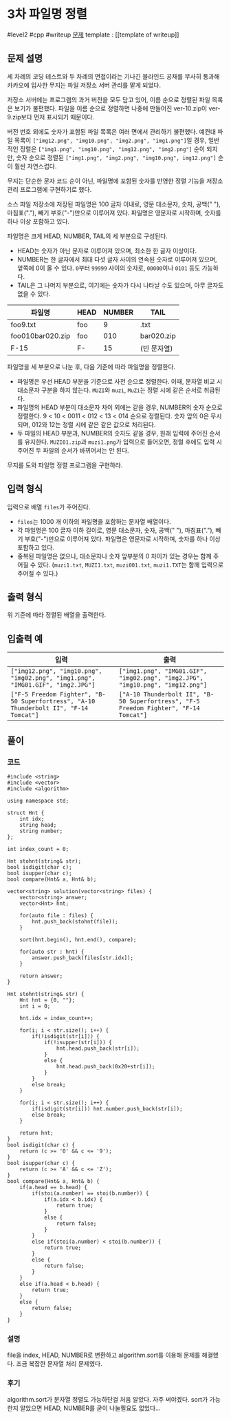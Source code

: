 # 3차 파일명 정렬

#level2 #cpp #writeup
[문제](https://school.programmers.co.kr/learn/courses/30/lessons/17686)
template : [[template of writeup]]

## 문제 설명

세 차례의 코딩 테스트와 두 차례의 면접이라는 기나긴 블라인드 공채를 무사히 통과해 카카오에 입사한 무지는 파일 저장소 서버 관리를 맡게 되었다.

저장소 서버에는 프로그램의 과거 버전을 모두 담고 있어, 이름 순으로 정렬된 파일 목록은 보기가 불편했다. 파일을 이름 순으로 정렬하면 나중에 만들어진 ver-10.zip이 ver-9.zip보다 먼저 표시되기 때문이다.

버전 번호 외에도 숫자가 포함된 파일 목록은 여러 면에서 관리하기 불편했다. 예컨대 파일 목록이 `["img12.png", "img10.png", "img2.png", "img1.png"]`일 경우, 일반적인 정렬은 `["img1.png", "img10.png", "img12.png", "img2.png"]` 순이 되지만, 숫자 순으로 정렬된 `["img1.png", "img2.png", "img10.png", img12.png"]` 순이 훨씬 자연스럽다.

무지는 단순한 문자 코드 순이 아닌, 파일명에 포함된 숫자를 반영한 정렬 기능을 저장소 관리 프로그램에 구현하기로 했다.

소스 파일 저장소에 저장된 파일명은 100 글자 이내로, 영문 대소문자, 숫자, 공백(" "), 마침표("."), 빼기 부호("-")만으로 이루어져 있다. 파일명은 영문자로 시작하며, 숫자를 하나 이상 포함하고 있다.

파일명은 크게 HEAD, NUMBER, TAIL의 세 부분으로 구성된다.

- HEAD는 숫자가 아닌 문자로 이루어져 있으며, 최소한 한 글자 이상이다.
- NUMBER는 한 글자에서 최대 다섯 글자 사이의 연속된 숫자로 이루어져 있으며, 앞쪽에 0이 올 수 있다. `0`부터 `99999` 사이의 숫자로, `00000`이나 `0101` 등도 가능하다.
- TAIL은 그 나머지 부분으로, 여기에는 숫자가 다시 나타날 수도 있으며, 아무 글자도 없을 수 있다.

| 파일명           | HEAD | NUMBER | TAIL        |
| ---------------- | ---- | ------ | ----------- |
| foo9.txt         | foo  | 9      | .txt        |
| foo010bar020.zip | foo  | 010    | bar020.zip  |
| F-15             | F-   | 15     | (빈 문자열) |

파일명을 세 부분으로 나눈 후, 다음 기준에 따라 파일명을 정렬한다.

- 파일명은 우선 HEAD 부분을 기준으로 사전 순으로 정렬한다. 이때, 문자열 비교 시 대소문자 구분을 하지 않는다. `MUZI`와 `muzi`, `MuZi`는 정렬 시에 같은 순서로 취급된다.
- 파일명의 HEAD 부분이 대소문자 차이 외에는 같을 경우, NUMBER의 숫자 순으로 정렬한다. 9 < 10 < 0011 < 012 < 13 < 014 순으로 정렬된다. 숫자 앞의 0은 무시되며, 012와 12는 정렬 시에 같은 같은 값으로 처리된다.
- 두 파일의 HEAD 부분과, NUMBER의 숫자도 같을 경우, 원래 입력에 주어진 순서를 유지한다. `MUZI01.zip`과 `muzi1.png`가 입력으로 들어오면, 정렬 후에도 입력 시 주어진 두 파일의 순서가 바뀌어서는 안 된다.

무지를 도와 파일명 정렬 프로그램을 구현하라.

## 입력 형식

입력으로 배열 `files`가 주어진다.

-   `files`는 1000 개 이하의 파일명을 포함하는 문자열 배열이다.
-   각 파일명은 100 글자 이하 길이로, 영문 대소문자, 숫자, 공백(" "), 마침표("."), 빼기 부호("-")만으로 이루어져 있다. 파일명은 영문자로 시작하며, 숫자를 하나 이상 포함하고 있다.
-   중복된 파일명은 없으나, 대소문자나 숫자 앞부분의 0 차이가 있는 경우는 함께 주어질 수 있다. (`muzi1.txt`, `MUZI1.txt`, `muzi001.txt`, `muzi1.TXT`는 함께 입력으로 주어질 수 있다.)

## 출력 형식

위 기준에 따라 정렬된 배열을 출력한다.

## 입출력 예

| 입력                                                                                  | 출력                                                                                  |
| ------------------------------------------------------------------------------------- | ------------------------------------------------------------------------------------- |
| `["img12.png", "img10.png", "img02.png", "img1.png", "IMG01.GIF", "img2.JPG"]`        | `["img1.png", "IMG01.GIF", "img02.png", "img2.JPG", "img10.png", "img12.png"]`        |
| `["F-5 Freedom Fighter", "B-50 Superfortress", "A-10 Thunderbolt II", "F-14 Tomcat"]` | `["A-10 Thunderbolt II", "B-50 Superfortress", "F-5 Freedom Fighter", "F-14 Tomcat"]` |

## 풀이

### 코드

```
#include <string>
#include <vector>
#include <algorithm>

using namespace std;

struct Hnt {
    int idx;
    string head;
    string number;
};

int index_count = 0;

Hnt stohnt(string& str);
bool isdigit(char c);
bool isupper(char c);
bool compare(Hnt& a, Hnt& b);

vector<string> solution(vector<string> files) {
    vector<string> answer;
    vector<Hnt> hnt;
    
    for(auto file : files) {
        hnt.push_back(stohnt(file));
    }
    
    sort(hnt.begin(), hnt.end(), compare);
    
    for(auto str : hnt) {
        answer.push_back(files[str.idx]);
    }
    
    return answer;
}

Hnt stohnt(string& str) {
    Hnt hnt = {0, ""};
    int i = 0;

    hnt.idx = index_count++;
    
    for(i; i < str.size(); i++) {
        if(!isdigit(str[i])) {
            if(!isupper(str[i])) {
                hnt.head.push_back(str[i]);
            }
            else {
                hnt.head.push_back(0x20+str[i]);
            }
        }     
        else break;
    }
    
    for(i; i < str.size(); i++) {
        if(isdigit(str[i])) hnt.number.push_back(str[i]);
        else break;
    }
    
    return hnt;
}
bool isdigit(char c) {
    return (c >= '0' && c <= '9');
}
bool isupper(char c) {
    return (c >= 'A' && c <= 'Z');
}
bool compare(Hnt& a, Hnt& b) {
    if(a.head == b.head) {
        if(stoi(a.number) == stoi(b.number)) {
            if(a.idx < b.idx) {
                return true;
            }
            else {
                return false;
            }
        }
        else if(stoi(a.number) < stoi(b.number)) {
            return true;
        }
        else {
            return false;
        }
    }
    else if(a.head < b.head) {
        return true;
    }
    else {
        return false;
    }
}

```

### 설명

file을 index, HEAD, NUMBER로 변환하고 algorithm.sort를 이용해 문제를 해결했다.
조금 복잡한 문자열 처리 문제였다.

### 후기

algorithm.sort가 문자열 정렬도 가능하단걸 처음 알았다. 자주 써야겠다. sort가 가능한지 알았으면 HEAD, NUMBER를 굳이 나눌필요도 없었다...
